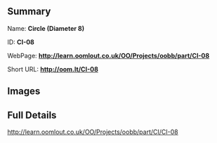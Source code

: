 

## Summary
 
Name: __Circle (Diameter 8)__

ID: __CI-08__

WebPage: __http://learn.oomlout.co.uk/OO/Projects/oobb/part/CI-08__

Short URL: __http://oom.lt/CI-08__


## Images




## Full Details

 http://learn.oomlout.co.uk/OO/Projects/oobb/part/CI/CI-08

